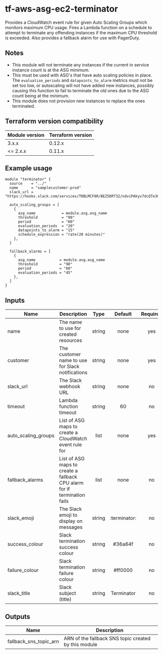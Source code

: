# tf-aws-asg-ec2-terminator

Provides a CloudWatch event rule for given Auto Scaling Groups which monitors maximum CPU usage. Fires a Lambda function on a schedule to attempt to terminate any offending instances if the maximum CPU threshold is exceeded. Also provides a fallback alarm for use with PagerDuty.

## Notes
- This module will not terminate any instances if the current in service instance count is at the ASG minimum.
- This must be used with ASG's that have auto scaling policies in place. The `evaluation_periods` and `datapoints_to_alarm` metrics must not be set too low, or autoscaling will not have added new instances, possibly causing this function to fail to terminate the old ones due to the ASG count being at the minimum.
- This module does not provision new instances to replace the ones terminated.

## Terraform version compatibility

| Module version | Terraform version |
|----------------|-------------------|
| 3.x.x          | 0.12.x            |
| <= 2.x.x       | 0.11.x            |

## Example usage

```hcl
module "terminator" {
  source    = "../"
  name      = "samplecustomer-prod"
  slack_url = "https://hooks.slack.com/services/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"

  auto_scaling_groups = [
    {
      asg_name            = module.asg.asg_name
      threshold           = "90"
      period              = "60"
      evaluation_periods  = "20"
      datapoints_to_alarm = "15"
      schedule_expression = "rate(20 minutes)"
    },
  ]

  fallback_alarms = [
    {
      asg_name           = module.asg.asg_name
      threshold          = "90"
      period             = "60"
      evaluation_periods = "45"
    },
  ]
}
```
## Inputs

| Name | Description | Type | Default | Required |
|------|-------------|:----:|:-----:|:-----:|
| name | The name to use for created resources | string | none | yes |
| customer | The customer name to use for Slack notifications | string | none | yes |
| slack_url | The Slack webhook URL | string | none | no |
| timeout | Lambda function timeout | string | 60 | no |
| auto_scaling_groups | List of ASG maps to create a CloudWatch event rule for | list | none | yes |
| fallback_alarms | List of ASG maps to create a fallback CPU alarm for if termination fails | list | none | no |
| slack_emoji | The Slack emoji to display on messages | string | :terminator: | no |
| success_colour | Slack termination success colour | string | #36a64f | no |
| failure_colour | Slack termination failure colour | string | #ff0000 | no |
| slack_title | Slack subject (title) | string | Terminator | no |

## Outputs

| Name | Description |
|------|-------------|
| fallback_sns_topic_arn | ARN of the fallback SNS topic created by this module |
